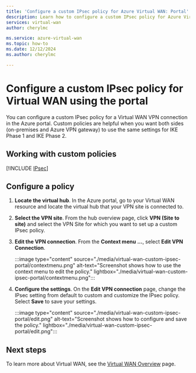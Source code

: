 ```yaml
---
title: 'Configure a custom IPsec policy for Azure Virtual WAN: Portal'
description: Learn how to configure a custom IPsec policy for Azure Virtual WAN using the portal.
services: virtual-wan
author: cherylmc

ms.service: azure-virtual-wan
ms.topic: how-to
ms.date: 12/12/2024
ms.author: cherylmc

---
```

# Configure a custom IPsec policy for Virtual WAN using the portal

You can configure a custom IPsec policy for a Virtual WAN VPN connection in the Azure portal. Custom policies are helpful when you want both sides (on-premises and Azure VPN gateway) to use the same settings for IKE Phase 1 and IKE Phase 2.

## Working with custom policies

[!INCLUDE [IPsec](../../includes/virtual-wan-ipsec-custom-include.md)]

## Configure a policy

1. **Locate the virtual hub**. In the Azure portal, go to your Virtual WAN resource and locate the virtual hub that your VPN site is connected to.

1. **Select the VPN site**. From the hub overview page, click **VPN (Site to site)** and select the VPN Site for which you want to set up a custom IPsec policy.

1. **Edit the VPN connection**. From the **Context menu** **...**, select **Edit VPN Connection**.

   :::image type="content" source="./media/virtual-wan-custom-ipsec-portal/contextmenu.png" alt-text="Screenshot shows how to use the context menu to edit the policy." lightbox="./media/virtual-wan-custom-ipsec-portal/contextmenu.png":::

1. **Configure the settings**. On the **Edit VPN connection** page, change the IPsec setting from default to custom and customize the IPsec policy. Select **Save** to save your settings.

   :::image type="content" source="./media/virtual-wan-custom-ipsec-portal/edit.png" alt-text="Screenshot shows how to configure and save the policy." lightbox="./media/virtual-wan-custom-ipsec-portal/edit.png":::

## Next steps

To learn more about Virtual WAN, see the [Virtual WAN Overview](virtual-wan-about.md) page.